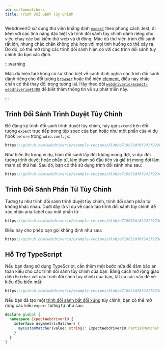 ```yaml
---
id: custommatchers
title: Trình Đối Sánh Tùy Chỉnh
---
```


WebdriverIO sử dụng thư viện khẳng định [`expect`](https://webdriver.io/docs/api/expect-webdriverio) theo phong cách Jest, đi kèm với các tính năng đặc biệt và trình đối sánh tùy chỉnh dành riêng cho việc chạy các bài kiểm thử web và di động. Mặc dù thư viện trình đối sánh rất lớn, nhưng chắc chắn không phù hợp với mọi tình huống có thể xảy ra. Do đó, có thể mở rộng các trình đối sánh hiện có với các trình đối sánh tùy chỉnh do bạn xác định.

:::warning

Mặc dù hiện tại không có sự khác biệt về cách định nghĩa các trình đối sánh dành riêng cho đối tượng [`browser`](/docs/api/browser) hoặc thể hiện [element](/docs/api/element), điều này chắc chắn có thể thay đổi trong tương lai. Hãy theo dõi [`webdriverio/expect-webdriverio#1408`](https://github.com/webdriverio/expect-webdriverio/issues/1408) để biết thêm thông tin về sự phát triển này.

:::

## Trình Đối Sánh Trình Duyệt Tùy Chỉnh

Để đăng ký trình đối sánh trình duyệt tùy chỉnh, hãy gọi `extend` trên đối tượng `expect` trực tiếp trong tệp spec của bạn hoặc như một phần của ví dụ hook `before` trong `wdio.conf.js`:

```js reference useHTTPS
https://github.com/webdriverio/example-recipes/blob/e719632df8f241f923c8d9301aab6bccee5cb109/customMatchers/example.ts#L3-L18
```

Như hiển thị trong ví dụ, hàm đối sánh lấy đối tượng mong đợi, ví dụ: đối tượng trình duyệt hoặc phần tử, làm tham số đầu tiên và giá trị mong đợi làm tham số thứ hai. Sau đó, bạn có thể sử dụng trình đối sánh như sau:

```js reference useHTTPS
https://github.com/webdriverio/example-recipes/blob/e719632df8f241f923c8d9301aab6bccee5cb109/customMatchers/example.ts#L50-L52
```

## Trình Đối Sánh Phần Tử Tùy Chỉnh

Tương tự như trình đối sánh trình duyệt tùy chỉnh, trình đối sánh phần tử không khác nhau. Dưới đây là ví dụ về cách tạo trình đối sánh tùy chỉnh để xác nhận aria-label của một phần tử:

```js reference useHTTPS
https://github.com/webdriverio/example-recipes/blob/e719632df8f241f923c8d9301aab6bccee5cb109/customMatchers/example.ts#L20-L38
```

Điều này cho phép bạn gọi khẳng định như sau:

```js reference useHTTPS
https://github.com/webdriverio/example-recipes/blob/e719632df8f241f923c8d9301aab6bccee5cb109/customMatchers/example.ts#L54-L57
```

## Hỗ Trợ TypeScript

Nếu bạn đang sử dụng TypeScript, cần thêm một bước nữa để đảm bảo an toàn kiểu cho các trình đối sánh tùy chỉnh của bạn. Bằng cách mở rộng giao diện `Matcher` với các trình đối sánh tùy chỉnh của bạn, tất cả các vấn đề về kiểu đều biến mất:

```js reference useHTTPS
https://github.com/webdriverio/example-recipes/blob/e719632df8f241f923c8d9301aab6bccee5cb109/customMatchers/example.ts#L40-L47
```

Nếu bạn đã tạo một [trình đối sánh bất đối xứng](https://jestjs.io/docs/expect#expectextendmatchers) tùy chỉnh, bạn có thể mở rộng các kiểu `expect` tương tự như sau:

```ts
declare global {
  namespace ExpectWebdriverIO {
    interface AsymmetricMatchers {
      myCustomMatcher(value: string): ExpectWebdriverIO.PartialMatcher;
    }
  }
}
```